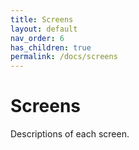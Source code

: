 ```yaml
---
title: Screens
layout: default
nav_order: 6
has_children: true
permalink: /docs/screens
---
```


# Screens

Descriptions of each screen.